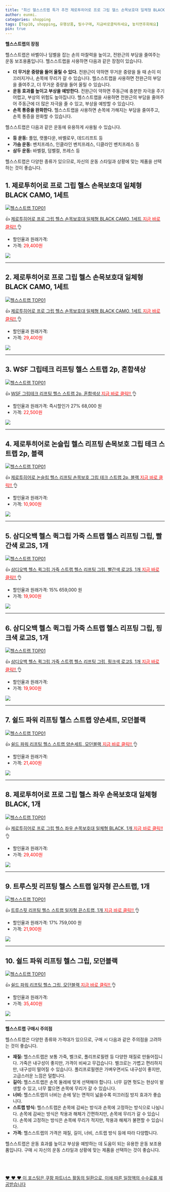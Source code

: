 ```yaml
---
title: "최신 헬스스트랩 특가 추천 제로투히어로 프로 그립 헬스 손목보호대 일체형 BLACK CAMO, 1세트 비교 장점"
author: eunmi.
categories: shopping
tags: [Top10, shopping, 유행상품, 필수구매, 지금바로클릭하세요, 놓치면후회해요]
pin: true
---
```

**헬스스트랩의 장점**

헬스스트랩은 바벨이나 덤벨을 잡는 손의 마찰력을 높이고, 전완근의 부담을 줄여주는 운동 보조용품입니다. 헬스스트랩을 사용하면 다음과 같은 장점이 있습니다.

* **더 무거운 중량을 들어 올릴 수 있다.** 전완근이 약하면 무거운 중량을 들 때 손이 미끄러지거나, 손목에 무리가 갈 수 있습니다. 헬스스트랩을 사용하면 전완근의 부담을 줄여주고, 더 무거운 중량을 들어 올릴 수 있습니다.
* **운동 효과를 높이고 부상을 예방한다.** 전완근이 약하면 주동근에 충분한 자극을 주기 어렵고, 부상의 위험도 높아집니다. 헬스스트랩을 사용하면 전완근의 부담을 줄여주어 주동근에 더 많은 자극을 줄 수 있고, 부상을 예방할 수 있습니다.
* **손목 통증을 완화한다.** 헬스스트랩을 사용하면 손목에 가해지는 부담을 줄여주고, 손목 통증을 완화할 수 있습니다.

헬스스트랩은 다음과 같은 운동에 유용하게 사용될 수 있습니다.

* **등 운동:** 풀업, 랫풀다운, 바벨로우, 데드리프트 등
* **가슴 운동:** 벤치프레스, 인클라인 벤치프레스, 디클라인 벤치프레스 등
* **삼두 운동:** 바벨컬, 덤벨컬, 프레스 등

헬스스트랩은 다양한 종류가 있으므로, 자신의 운동 스타일과 상황에 맞는 제품을 선택하는 것이 좋습니다.

   

## 1. 제로투히어로 프로 그립 헬스 손목보호대 일체형 BLACK CAMO, 1세트

[![헬스스트랩 TOP01](https://thumbnail9.coupangcdn.com/thumbnails/remote/230x230ex/image/retail/images/2375810242141267-8f986195-98fc-42c4-b56d-3d93dba98189.jpg)](https://link.coupang.com/re/AFFSDP?lptag=AF3617701&subid=GithubCoopas&pageKey=2270488247&traceid=V0-153&itemId=3893405160&vendorItemId=71878019668)


👍 [제로투히어로 프로 그립 헬스 손목보호대 일체형 BLACK CAMO, 1세트 <font color=red> 지금 바로 클릭!! </font> ](https://link.coupang.com/re/AFFSDP?lptag=AF3617701&subid=GithubCoopas&pageKey=2270488247&traceid=V0-153&itemId=3893405160&vendorItemId=71878019668) 👌 


- 할인율과 원래가격: 
- 가격: <span style='color:red'>29,400원</span>

[![](/discount_price.png)](https://link.coupang.com/re/AFFSDP?lptag=AF3617701&subid=GithubCoopas&pageKey=2270488247&traceid=V0-153&itemId=3893405160&vendorItemId=71878019668)

---


   

## 2. 제로투히어로 프로 그립 헬스 손목보호대 일체형 BLACK CAMO, 1세트

[![헬스스트랩 TOP01](https://thumbnail9.coupangcdn.com/thumbnails/remote/230x230ex/image/retail/images/2375810242141267-8f986195-98fc-42c4-b56d-3d93dba98189.jpg)](https://link.coupang.com/re/AFFSDP?lptag=AF3617701&subid=GithubCoopas&pageKey=2270488247&traceid=V0-153&itemId=3893405160&vendorItemId=71878019668)


👍 [제로투히어로 프로 그립 헬스 손목보호대 일체형 BLACK CAMO, 1세트 <font color=red> 지금 바로 클릭!! </font> ](https://link.coupang.com/re/AFFSDP?lptag=AF3617701&subid=GithubCoopas&pageKey=2270488247&traceid=V0-153&itemId=3893405160&vendorItemId=71878019668) 👌 


- 할인율과 원래가격: 
- 가격: <span style='color:red'>29,400원</span>

[![](/discount_price.png)](https://link.coupang.com/re/AFFSDP?lptag=AF3617701&subid=GithubCoopas&pageKey=2270488247&traceid=V0-153&itemId=3893405160&vendorItemId=71878019668)

---


   

## 3. WSF 그립테크 리프팅 헬스 스트랩 2p, 혼합색상

[![헬스스트랩 TOP01](https://thumbnail8.coupangcdn.com/thumbnails/remote/230x230ex/image/vendor_inventory/24b4/f901218d653b3a8bce3e33a68f47c3d616c0a357a2086f2cdaa5938eb7c2.jpg)](https://link.coupang.com/re/AFFSDP?lptag=AF3617701&subid=GithubCoopas&pageKey=4823996902&traceid=V0-153&itemId=6217397457&vendorItemId=85658004333)


👍 [WSF 그립테크 리프팅 헬스 스트랩 2p, 혼합색상 <font color=red> 지금 바로 클릭!! </font> ](https://link.coupang.com/re/AFFSDP?lptag=AF3617701&subid=GithubCoopas&pageKey=4823996902&traceid=V0-153&itemId=6217397457&vendorItemId=85658004333) 👌 


- 할인율과 원래가격: 즉시할인가 27%  68,000   원
- 가격: <span style='color:red'>22,500원</span>

[![](/discount_price.png)](https://link.coupang.com/re/AFFSDP?lptag=AF3617701&subid=GithubCoopas&pageKey=4823996902&traceid=V0-153&itemId=6217397457&vendorItemId=85658004333)

---


   

## 4. 제로투히어로 논슬립 헬스 리프팅 손목보호 그립 테크 스트랩 2p, 블랙

[![헬스스트랩 TOP01](https://thumbnail6.coupangcdn.com/thumbnails/remote/230x230ex/image/retail/images/2020/10/23/10/3/7f4b3fae-98fa-4058-abf7-5ec8a341918f.jpg)](https://link.coupang.com/re/AFFSDP?lptag=AF3617701&subid=GithubCoopas&pageKey=6731316586&traceid=V0-153&itemId=15685537807&vendorItemId=71914090131)


👍 [제로투히어로 논슬립 헬스 리프팅 손목보호 그립 테크 스트랩 2p, 블랙 <font color=red> 지금 바로 클릭!! </font> ](https://link.coupang.com/re/AFFSDP?lptag=AF3617701&subid=GithubCoopas&pageKey=6731316586&traceid=V0-153&itemId=15685537807&vendorItemId=71914090131) 👌 


- 할인율과 원래가격: 
- 가격: <span style='color:red'>10,900원</span>

[![](/discount_price.png)](https://link.coupang.com/re/AFFSDP?lptag=AF3617701&subid=GithubCoopas&pageKey=6731316586&traceid=V0-153&itemId=15685537807&vendorItemId=71914090131)

---


   

## 5. 삼디오백 헬스 퀵그립 가죽 스트랩 헬스 리프팅 그립, 빨간색 로고S, 1개

[![헬스스트랩 TOP01](https://thumbnail10.coupangcdn.com/thumbnails/remote/230x230ex/image/vendor_inventory/0361/79deb9243857749829fa03ab39b2f42f2dc2509d9e32f4ea0b60f9cb7b17.jpg)](https://link.coupang.com/re/AFFSDP?lptag=AF3617701&subid=GithubCoopas&pageKey=7596722720&traceid=V0-153&itemId=20086476036&vendorItemId=87204677272)


👍 [삼디오백 헬스 퀵그립 가죽 스트랩 헬스 리프팅 그립, 빨간색 로고S, 1개 <font color=red> 지금 바로 클릭!! </font> ](https://link.coupang.com/re/AFFSDP?lptag=AF3617701&subid=GithubCoopas&pageKey=7596722720&traceid=V0-153&itemId=20086476036&vendorItemId=87204677272) 👌 


- 할인율과 원래가격: 15%  659,000   원
- 가격: <span style='color:red'>19,900원</span>

[![](/discount_price.png)](https://link.coupang.com/re/AFFSDP?lptag=AF3617701&subid=GithubCoopas&pageKey=7596722720&traceid=V0-153&itemId=20086476036&vendorItemId=87204677272)

---


   

## 6. 삼디오백 헬스 퀵그립 가죽 스트랩 헬스 리프팅 그립, 핑크색 로고S, 1개

[![헬스스트랩 TOP01](https://thumbnail6.coupangcdn.com/thumbnails/remote/230x230ex/image/vendor_inventory/54c3/2efd258b3b3fb7368ea3103d576ff66f652ae19aa6f3c2251608e69c8656.jpg)](https://link.coupang.com/re/AFFSDP?lptag=AF3617701&subid=GithubCoopas&pageKey=7596722720&traceid=V0-153&itemId=20086476035&vendorItemId=87204677324)


👍 [삼디오백 헬스 퀵그립 가죽 스트랩 헬스 리프팅 그립, 핑크색 로고S, 1개 <font color=red> 지금 바로 클릭!! </font> ](https://link.coupang.com/re/AFFSDP?lptag=AF3617701&subid=GithubCoopas&pageKey=7596722720&traceid=V0-153&itemId=20086476035&vendorItemId=87204677324) 👌 


- 할인율과 원래가격: 
- 가격: <span style='color:red'>19,900원</span>

[![](/discount_price.png)](https://link.coupang.com/re/AFFSDP?lptag=AF3617701&subid=GithubCoopas&pageKey=7596722720&traceid=V0-153&itemId=20086476035&vendorItemId=87204677324)

---


   

## 7. 쉴드 파워 리프팅 헬스 스트랩 양손세트, 모던블랙

[![헬스스트랩 TOP01](https://thumbnail6.coupangcdn.com/thumbnails/remote/230x230ex/image/retail/images/1155512286930144-60198632-7a53-489e-82a6-4823d330bf2c.jpg)](https://link.coupang.com/re/AFFSDP?lptag=AF3617701&subid=GithubCoopas&pageKey=4888736375&traceid=V0-153&itemId=6370361868&vendorItemId=73665549919)


👍 [쉴드 파워 리프팅 헬스 스트랩 양손세트, 모던블랙 <font color=red> 지금 바로 클릭!! </font> ](https://link.coupang.com/re/AFFSDP?lptag=AF3617701&subid=GithubCoopas&pageKey=4888736375&traceid=V0-153&itemId=6370361868&vendorItemId=73665549919) 👌 


- 할인율과 원래가격: 
- 가격: <span style='color:red'>21,400원</span>

[![](/discount_price.png)](https://link.coupang.com/re/AFFSDP?lptag=AF3617701&subid=GithubCoopas&pageKey=4888736375&traceid=V0-153&itemId=6370361868&vendorItemId=73665549919)

---


   

## 8. 제로투히어로 프로 그립 헬스 좌우 손목보호대 일체형 BLACK, 1개

[![헬스스트랩 TOP01](https://thumbnail8.coupangcdn.com/thumbnails/remote/230x230ex/image/retail/images/1637211059741349-6cecca3f-64a8-41d3-8f4e-c0a0989ab638.jpg)](https://link.coupang.com/re/AFFSDP?lptag=AF3617701&subid=GithubCoopas&pageKey=7590113467&traceid=V0-153&itemId=20055020190&vendorItemId=73245654393)


👍 [제로투히어로 프로 그립 헬스 좌우 손목보호대 일체형 BLACK, 1개 <font color=red> 지금 바로 클릭!! </font> ](https://link.coupang.com/re/AFFSDP?lptag=AF3617701&subid=GithubCoopas&pageKey=7590113467&traceid=V0-153&itemId=20055020190&vendorItemId=73245654393) 👌 


- 할인율과 원래가격: 
- 가격: <span style='color:red'>29,400원</span>

[![](/discount_price.png)](https://link.coupang.com/re/AFFSDP?lptag=AF3617701&subid=GithubCoopas&pageKey=7590113467&traceid=V0-153&itemId=20055020190&vendorItemId=73245654393)

---


   

## 9. 트루스핏 리프팅 헬스 스트랩 일자형 끈스트랩, 1개

[![헬스스트랩 TOP01](https://thumbnail10.coupangcdn.com/thumbnails/remote/230x230ex/image/vendor_inventory/060c/40507947e2c38733d5e6db3604a1ba19c1e357e4a7ed76b27dc0b077bb8e.jpg)](https://link.coupang.com/re/AFFSDP?lptag=AF3617701&subid=GithubCoopas&pageKey=7655182008&traceid=V0-153&itemId=20379355853&vendorItemId=85617707677)


👍 [트루스핏 리프팅 헬스 스트랩 일자형 끈스트랩, 1개 <font color=red> 지금 바로 클릭!! </font> ](https://link.coupang.com/re/AFFSDP?lptag=AF3617701&subid=GithubCoopas&pageKey=7655182008&traceid=V0-153&itemId=20379355853&vendorItemId=85617707677) 👌 


- 할인율과 원래가격: 17%  759,000   원
- 가격: <span style='color:red'>21,900원</span>

[![](/discount_price.png)](https://link.coupang.com/re/AFFSDP?lptag=AF3617701&subid=GithubCoopas&pageKey=7655182008&traceid=V0-153&itemId=20379355853&vendorItemId=85617707677)

---


   

## 10. 쉴드 파워 리프팅 헬스 그립, 모던블랙

[![헬스스트랩 TOP01](https://thumbnail10.coupangcdn.com/thumbnails/remote/230x230ex/image/retail/images/8464789992381-6b0b5dae-722a-46d2-a5aa-81465b1f4488.jpg)](https://link.coupang.com/re/AFFSDP?lptag=AF3617701&subid=GithubCoopas&pageKey=4834689166&traceid=V0-153&itemId=6242894874&vendorItemId=73538655800)


👍 [쉴드 파워 리프팅 헬스 그립, 모던블랙 <font color=red> 지금 바로 클릭!! </font> ](https://link.coupang.com/re/AFFSDP?lptag=AF3617701&subid=GithubCoopas&pageKey=4834689166&traceid=V0-153&itemId=6242894874&vendorItemId=73538655800) 👌 


- 할인율과 원래가격: 
- 가격: <span style='color:red'>35,400원</span>

[![](/discount_price.png)](https://link.coupang.com/re/AFFSDP?lptag=AF3617701&subid=GithubCoopas&pageKey=4834689166&traceid=V0-153&itemId=6242894874&vendorItemId=73538655800)

---
**헬스스트랩 구매시 주의점**

헬스스트랩은 다양한 종류와 가격대가 있으므로, 구매 시 다음과 같은 주의점을 고려하는 것이 좋습니다.

* **재질:** 헬스스트랩은 보통 가죽, 벨크로, 폴리프로필렌 등 다양한 재질로 만들어집니다. 가죽은 내구성이 좋지만, 가격이 비싸고 무겁습니다. 벨크로는 가볍고 편리하지만, 내구성이 떨어질 수 있습니다. 폴리프로필렌은 가벼우면서도 내구성이 좋지만, 고급스러운 느낌은 덜합니다.
* **길이:** 헬스스트랩은 손목 둘레에 맞게 선택해야 합니다. 너무 길면 헛도는 현상이 발생할 수 있고, 너무 짧으면 손목에 무리가 갈 수 있습니다.
* **너비:** 헬스스트랩의 너비는 손에 닿는 면적이 넓을수록 미끄러짐 방지 효과가 좋습니다.
* **스트랩 방식:** 헬스스트랩은 손목에 감싸는 방식과 손목에 고정하는 방식으로 나뉩니다. 손목에 감싸는 방식은 착용과 해체가 간편하지만, 손목에 무리가 갈 수 있습니다. 손목에 고정하는 방식은 손목에 무리가 적지만, 착용과 해체가 불편할 수 있습니다.
* **가격:** 헬스스트랩의 가격은 재질, 길이, 너비, 스트랩 방식 등에 따라 다양합니다.

헬스스트랩은 운동 효과를 높이고 부상을 예방하는 데 도움이 되는 유용한 운동 보조용품입니다. 구매 시 자신의 운동 스타일과 상황에 맞는 제품을 선택하는 것이 좋습니다.<br><br><br><br><br> [ ❤ ❤ ❤ 이 포스팅은 쿠팡 파트너스 활동의 일환으로, 이에 따른 일정액의 수수료를 제공받습니다](https://link.coupang.com/a/bcEFyh)